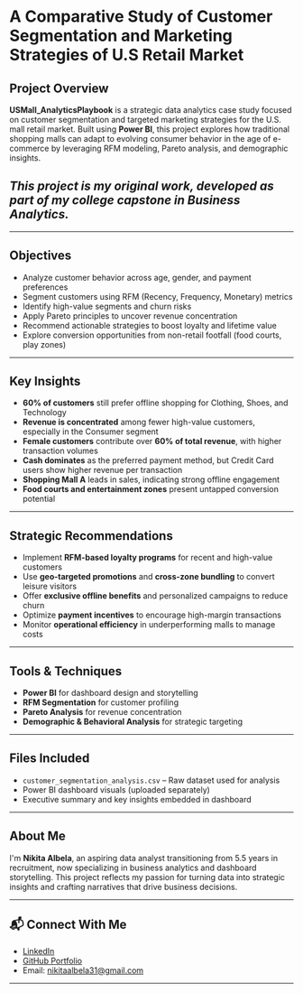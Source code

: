 # A Comparative Study of Customer Segmentation and Marketing Strategies of U.S Retail Market

## Project Overview

**USMall_AnalyticsPlaybook** is a strategic data analytics case study focused on customer segmentation and targeted marketing strategies for the U.S. mall retail market. Built using **Power BI**, this project explores how traditional shopping malls can adapt to evolving consumer behavior in the age of e-commerce by leveraging RFM modeling, Pareto analysis, and demographic insights.

## *This project is my original work, developed as part of my college capstone in Business Analytics.*

---

## Objectives

- Analyze customer behavior across age, gender, and payment preferences
- Segment customers using RFM (Recency, Frequency, Monetary) metrics
- Identify high-value segments and churn risks
- Apply Pareto principles to uncover revenue concentration
- Recommend actionable strategies to boost loyalty and lifetime value
- Explore conversion opportunities from non-retail footfall (food courts, play zones)

---

## Key Insights

- **60% of customers** still prefer offline shopping for Clothing, Shoes, and Technology
- **Revenue is concentrated** among fewer high-value customers, especially in the Consumer segment
- **Female customers** contribute over **60% of total revenue**, with higher transaction volumes
- **Cash dominates** as the preferred payment method, but Credit Card users show higher revenue per transaction
- **Shopping Mall A** leads in sales, indicating strong offline engagement
- **Food courts and entertainment zones** present untapped conversion potential

---

## Strategic Recommendations

- Implement **RFM-based loyalty programs** for recent and high-value customers
- Use **geo-targeted promotions** and **cross-zone bundling** to convert leisure visitors
- Offer **exclusive offline benefits** and personalized campaigns to reduce churn
- Optimize **payment incentives** to encourage high-margin transactions
- Monitor **operational efficiency** in underperforming malls to manage costs

---

## Tools & Techniques

- **Power BI** for dashboard design and storytelling
- **RFM Segmentation** for customer profiling
- **Pareto Analysis** for revenue concentration
- **Demographic & Behavioral Analysis** for strategic targeting

---

## Files Included

- `customer_segmentation_analysis.csv` – Raw dataset used for analysis
- Power BI dashboard visuals (uploaded separately)
- Executive summary and key insights embedded in dashboard

---

## About Me

I'm **Nikita Albela**, an aspiring data analyst transitioning from 5.5 years in recruitment, now specializing in business analytics and dashboard storytelling. This project reflects my passion for turning data into strategic insights and crafting narratives that drive business decisions.

---

## 📬 Connect With Me

- [LinkedIn](https://www.linkedin.com/in/nikita-albela)  
- [GitHub Portfolio](https://github.com/nikitaalbela)  
- Email: nikitaalbela31@gmail.com

---
